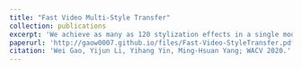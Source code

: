 ```yaml
---
title: "Fast Video Multi-Style Transfer"
collection: publications
excerpt: 'We achieve as many as 120 stylization effects in a single model and show results on long-term videos that consist of thousands of frames.'
paperurl: 'http://gaow0007.github.io/files/Fast-Video-StyleTransfer.pdf'
citation: 'Wei Gao, Yijun Li, Yihang Yin, Ming-Hsuan Yang; WACV 2020.'
---
```

